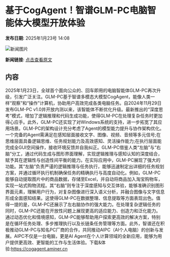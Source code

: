 # 基于CogAgent！智谱GLM-PC电脑智能体大模型开放体验

**发布日期**: 2025年1月23号 14:08

![新闻图片](https://upload.chinaz.com/2025/0123/6387323806579262876400622.png)

**新闻链接**: [点击查看原文](https://www.aibase.com/zh/news/14958)

## 内容

2025年1月23日，全球首个面向公众的、回车即用的电脑智能体GLM-PC再次升级，引发广泛关注。GLM-PC基于智谱多模态大模型CogAgent，能像人类一样“观察”和“操作”计算机，协助用户高效完成各类电脑任务。自2024年11月29日发布GLM-PC v1.0并开放内测以来，该智能体不断优化升级。最新推出的“深度思考”模式，增加了逻辑推理和代码生成功能，使得GLM-PC在处理复杂任务时更加得心应手。此外，GLM-PC还实现了对Windows系统的支持，进一步拓宽了其应用场景。GLM-PC的架构设计充分考虑了Agent的模型能力提升与协作架构优化。一个完备的Agent需满足在感知层面接收文字、图像、视频、音频等多元信号;在思维层面具备逻辑思维、任务规划能力及高效感知、灵活操作能力;在执行层面能完成全GUI空间操作，接收环境反馈并自我纠正。GLM-PC借鉴人类“左脑”与“右脑”分工，通过代码生成与图形界面理解，实现逻辑推理与感知认知的深度结合，赋予其在逻辑性与创造性间平衡的能力。在实际应用中，GLM-PC展现了强大的功能。其“左脑”负责严谨的逻辑推理与任务执行，能够迅速制定出详细的任务规划方案，并通过循环执行机制确保任务的精确执行与高度自动化。例如，GLM-PC能够自动提取图片中的商品数据，存储至Excel，并自动将商品加入淘宝购物车，实现一站式购物流程。其“右脑”则专注于深度感知与交互体验，能够准确识别图形界面元素，理解用户行为，对复杂图像进行深入语义分析，并融合图像与文字信息形成全面感知结果。这使得GLM-PC在数据整理、信息提取等方面表现出色。值得一提的是，GLM-PC还展示了左右脑协作的强大能力。在处理复杂逻辑任务的同时，GLM-PC还能在开放性问题上展现更高的适应能力、创造力和泛化能力。通过动态优化和情境感知，GLM-PC能够帮助用户探索更高效的解决方案，特别是在循环任务处理、多步推理执行以及长链条任务管理等方面。此外，智谱还在积极推动GLM-PC与知名PC厂商的合作，共同推动AIPC（AI个人电脑）的创新与发展。AIPC不仅是一台电脑，更是AI Agent在个人计算领域的全新应用，能够为用户提供更高效、更智能的工作与生活体验。下载&体验:https://cogagent.aminer.cn

